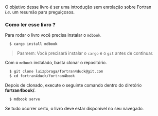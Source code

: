 O objetivo desse livro é ser uma introdução sem enrolação sobre Fortran $i.e.$ 
um resumão para preguiçosos.

### Como ler esse livro ?

Para rodar o livro você precisa instalar o `mdbook`. 
  ```bash
    $ cargo install mdbook
  ```  
>Pasmem: Você precisará instalar o `cargo` e o `git` antes de continuar.

Com o `mdbook` instalado, basta clonar o repositório.
  ```bash
    $ git clone luizpbraga/fortran4duck@git.com
    $ cd fortran4duck/fortran4book
  ```
Depois de clonado, execute o seguinte comando dentro
do diretório __fortran4book/__.
  ```bash
    $ mdbook serve 
  ```
Se tudo ocorrer certo, o livro deve estar disponível no seu navegado. 
